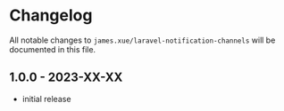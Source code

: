 # Changelog

All notable changes to `james.xue/laravel-notification-channels` will be documented in this file.

## 1.0.0 - 2023-XX-XX

- initial release
